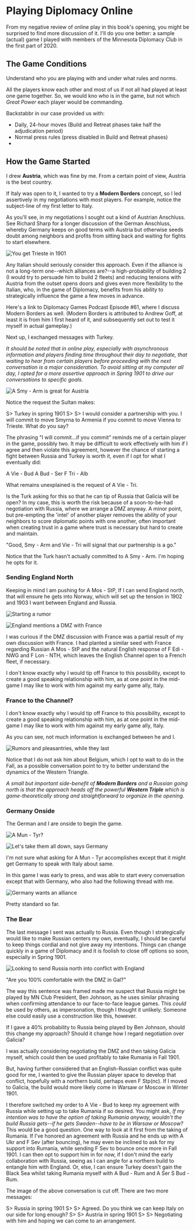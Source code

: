 # Playing Diplomacy Online

From my negative review of online play in this book's opening, you might be surprised to find more discussion of it. I'll do you one better: a sample (actual) game I played with members of the Minnesota Diplomacy Club in the first part of 2020. 

## The Game Conditions

Understand who you are playing with and under what rules and norms. 

All the players know each other and most of us if not all had played at least one game together. So, we would kno *who* is in the game, but not which *Great Power* each player would be commanding. 

Backstabbr in our case provided us with:

- Daily, 24-hour moves (Build and Retreat phases take half the adjudication period)
- Normal press rules (press disabled in Build and Retreat phases)
- 

## How the Game Started

I drew **Austria**, which was fine by me. From a certain point of view, Austria is the best country. 

If Italy was open to it, I wanted to try a **Modern Borders** concept, so I led assertively in my negotiations with most players. For example, notice the subject-line of my first letter to Italy.

As you'll see, in my negotiations I sought out a kind of Austrian Anschluss. See Richard Sharp for a longer discussion of the German Anschluss, whereby Germany keeps on good terms with Austria but otherwise seeds doubt among neighbors and profits from sitting back and waiting for fights to start elsewhere.

![You get Trieste in 1901](/resources/2020back_italy1901s.png)

Any Italian should seriously consider this approach. Even if the alliance is not a long-term one--which alliances are?--a high-probability of building 2 (I would try to persuade him to build 2 fleets) and reducing tensions with Austria from the outset opens doors and gives even more flexibility to the Italian, who, in the game of Diplomacy, benefits from his ability to strategically influence the game a few moves in advance. 

Here's a link to Diplomacy Games Podcast Episode #61, where I discuss Modern Borders as well. (Modern Borders is attributed to Andrew Goff, at least it is from him I first heard of it, and subsequently set out to test it myself in actual gameplay.)

Next up, I exchanged messages with Turkey.

*It should be noted that in online play, especially with asynchronous information and players finding time throughout their day to negotiate, that waiting to hear from certain players before proceeding with the next conversation is a major consideration. To avoid sitting at my computer all day, I opted for a more assertive approach in Spring 1901 to drive our conversations to specific goals.*

![A Smy - Arm is great for Austria](/resources/2020back_turkey1901s.png)

Notice the request the Sultan makes: 

S> Turkey in spring 1901
S> 
S> I would consider a partnership with you. I will commit to move Smyrna to Armenia if you commit to move Vienna to Trieste. What do you say?

The phrasing "I will commit...if you commit" reminds me of a certain player in the game, possibly two. It may be difficult to work effectively with him if I agree and then violate this agreement, however the chance of starting a fight between Russia and Turkey is worth it, even if I opt for what I eventually did: 

A Vie - Bud
A Bud - Ser
F Tri - Alb

What remains unexplained is the request of A Vie - Tri. 

Is the Turk asking for this so that he can tip of Russia that Galicia will be open? In my case, this is worth the risk because of a soon-to-be-had negotiation with Russia, where we arrange a DMZ anyway. A minor point, but pre-empting the 'intel' of another player removes the ability of your neighbors to score diplomatic points with one another, often important when creating trust in a game where trust is necessary but hard to create and maintain.

"Good, Smy - Arm and Vie - Tri will signal that our partnership is a go." 

Notice that the Turk hasn't actually committed to A Smy - Arm. I'm hoping he opts for it. 

### Sending England North

Keeping in mind I am pushing for A Mos - StP, If I can send England north, that will ensure he gets into Norway, which will set up the tension in 1902 and 1903 I want between England and Russia. 

![Starting a rumor](/resources/2020back_england1901s1.png)

![England mentions a DMZ with France](/resources/2020back_england1901s2.png)

I was curious if the DMZ discussion with France was a partial result of my own discussion with France. I had planted a similar seed with France regarding Russian A Mos - StP and the natural English response of F Edi - NWG and F Lon - NTH, which leaves the English Channel open to a French fleet, if necessary. 

I don't know exactly why I would tip off France to this possibility, except to create a good speaking relationship with him, as at one point in the mid-game I may like to work with him against my early game ally, Italy. 


### France to the Channel?

I don't know exactly why I would tip off France to this possibility, except to create a good speaking relationship with him, as at one point in the mid-game I may like to work with him against my early game ally, Italy. 

As you can see, not much information is exchanged between he and I. 

![Rumors and pleasantries, while they last](/resources/2020back_france1901s.png)

Notice that I do not ask him about Belgium, which I opt to wait to do in the Fall, as a possible conversation point to try to better understand the dynamics of the Western Triangle. 

*A small but important side-benefit of **Modern Borders** and a Russian going north is that the approach heads off the powerful **Western Triple** which is game-theoretically strong and straightforward to organize in the opening.* 


### Germany Onside

The German and I are onside to begin the game. 

![A Mun - Tyr?](/resources/2020back_germany1901s.png)

![Let's take them all down, says Germany](/resources/2020back_germany1901s2.png)

I'm not sure what asking for A Mun - Tyr accomplishes except that it might get Germany to speak with Italy about same. 

In this game I was early to press, and was able to start every conversation except that with Germany, who also had the following thread with me. 

![Germany wants an alliance](/resources/2020back_germany1901s3.png)

Pretty standard so far. 

### The Bear 


The last message I sent was actually to Russia. Even though I strategically would like to make Russian centers my own, eventually, I should be careful to keep things cordial and not give away my intentions. Things can change quickly in a game of Diplomacy and it is foolish to close off options so soon, especially in Spring 1901. 

![Looking to send Russia north into conflict with England](/resources/2020back_russia1901s.png)

"Are you 100% comfortable with the DMZ in Gal?" 

The way this sentence was framed made me suspect that Russia might be played by MN Club President, Ben Johnson, as he uses similar phrasing when confirming attendance to our face-to-face league games. This *could* be used by others, as impersonation, though I thought it unlikely. Someone else could easily use a construction like this, however. 

If I gave a 40% probability to Russia being played by Ben Johnson, should this change my approach? Should it change how I regard negotiation over Galicia? 

I was actually considering negotiating the DMZ and then taking Galicia myself, which could then be used profitably to take Rumania in Fall 1901. 

But, having further considered that an English-Russian conflict was quite good for me, I wanted to give the Russian player space to develop that conflict, hopefully with a northern build, perhaps even F Stp(nc). If I moved to Galicia, the build would more likely come in Warsaw or Moscow in Winter 1901. 

I therefore switched my order to A Vie - Bud to keep my agreement with Russia while setting up to take Rumania if so desired. You might ask, *If my intention was to have the option of taking Rumania anyway, wouldn't the build Russia gets--if he gets Sweden--have to be in Warsaw or Moscow?* This would be a good question. One way to look at it first from the taking of Rumania. If I've honored an agreement with Russia and he ends up with A Ukr and F Sev (after bouncing), he may even be inclined to ask for my support into Rumania, while sending F Sev to bounce once more in Fall 1901. I can then opt to support him in for now, if I don't mind the early collaboration with Russia, seeing as I can angle for a northern build to entangle him with England. Or, else, I can ensure Turkey doesn't gain the Black Sea whilst taking Rumania myself with A Bud - Rum and A Ser S Bud - Rum.

The image of the above conversation is cut off. There are two more messages: 

S> Russia in spring 1901
S>
S> Agreed. Do you think we can keep Italy on our side for long enough?
S>
S> Austria in spring 1901
S>
S> Negotiating with him and hoping we can come to an arrangement.

